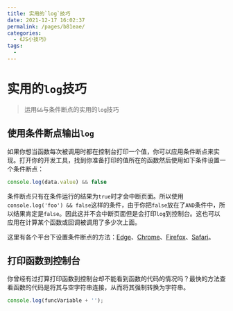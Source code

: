 ```yaml
---
title: 实用的`log`技巧
date: 2021-12-17 16:02:37
permalink: /pages/b81eae/
categories:
  - 《JS小技巧》
tags:
  - 
---
```



# 实用的`log`技巧

> 运用`&&`与条件断点的实用的`log`技巧

<!-- more -->

## 使用条件断点输出`log`

如果你想当函数每次被调用时都在控制台打印一个值，你可以应用条件断点来实现。打开你的开发工具，找到你准备打印的值所在的函数然后使用如下条件设置一个条件断点：

```js
console.log(data.value) && false
```

条件断点只有在条件运行的结果为`true`时才会中断页面。所以使用`console.log('foo') && false`这样的条件，由于你把`false`放在了`AND`条件中，所以结果肯定是`false`。因此这并不会中断页面但是会打印`log`到控制台。这也可以应用在计算某个函数或回调被调用了多少次上面。

这里有各个平台下设置条件断点的方法：[Edge](https://dev.windows.com/en-us/microsoft-edge/platform/documentation/f12-devtools-guide/debugger/#setting-and-managing-breakpoints "Managing Breakpoints in Edge")、[Chrome](https://developer.chrome.com/devtools/docs/javascript-debugging#breakpoints "Managing Breakpoints in Chrome")、[Firefox](https://developer.mozilla.org/en-US/docs/Tools/Debugger/How_to/Set_a_conditional_breakpoint "Managing Breakpoints in Firefox")、[Safari](https://developer.apple.com/library/mac/documentation/AppleApplications/Conceptual/Safari_Developer_Guide/Debugger/Debugger.html "Managing Breakpoints in Safari")。

## 打印函数到控制台

你曾经有过打算打印函数到控制台却不能看到函数的代码的情况吗？最快的方法查看函数的代码是将其与空字符串连接，从而将其强制转换为字符串。

```js
console.log(funcVariable + '');
```